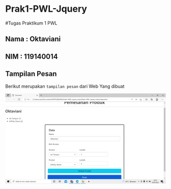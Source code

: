 # Prak1-PWL-Jquery
#Tugas Praktikum 1 PWL

## Nama : Oktaviani
## NIM  : 119140014

## Tampilan Pesan

Berikut merupakan `tampilan pesan` dari Web Yang dibuat

![](Tampilan_Web.png)
